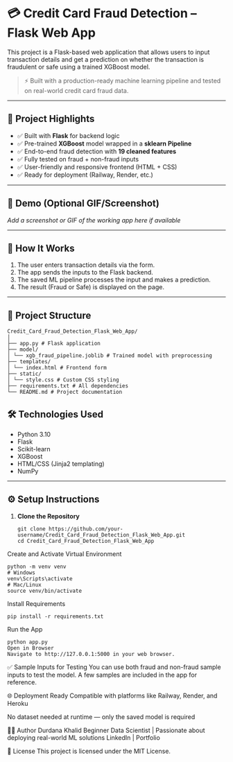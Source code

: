 # 💳 Credit Card Fraud Detection – Flask Web App

This project is a Flask-based web application that allows users to input transaction details and get a prediction on whether the transaction is fraudulent or safe using a trained XGBoost model.

> ⚡ Built with a production-ready machine learning pipeline and tested on real-world credit card fraud data.

---

## 📌 Project Highlights

- ✅ Built with **Flask** for backend logic
- ✅ Pre-trained **XGBoost** model wrapped in a **sklearn Pipeline**
- ✅ End-to-end fraud detection with **19 cleaned features**
- ✅ Fully tested on fraud + non-fraud inputs
- ✅ User-friendly and responsive frontend (HTML + CSS)
- ✅ Ready for deployment (Railway, Render, etc.)

---

## 🚀 Demo (Optional GIF/Screenshot)
*Add a screenshot or GIF of the working app here if available*

---

## 🧠 How It Works

1. The user enters transaction details via the form.
2. The app sends the inputs to the Flask backend.
3. The saved ML pipeline processes the input and makes a prediction.
4. The result (Fraud or Safe) is displayed on the page.

---

## 📂 Project Structure
```
Credit_Card_Fraud_Detection_Flask_Web_App/
│
├── app.py # Flask application
├── model/
│ └── xgb_fraud_pipeline.joblib # Trained model with preprocessing
├── templates/
│ └── index.html # Frontend form
├── static/
│ └── style.css # Custom CSS styling
├── requirements.txt # All dependencies
└── README.md # Project documentation
```

## 🛠 Technologies Used

- Python 3.10
- Flask
- Scikit-learn
- XGBoost
- HTML/CSS (Jinja2 templating)
- NumPy

---

## ⚙️ Setup Instructions

1. **Clone the Repository**
   ```
   git clone https://github.com/your-username/Credit_Card_Fraud_Detection_Flask_Web_App.git
   cd Credit_Card_Fraud_Detection_Flask_Web_App
    ```
Create and Activate Virtual Environment
```
python -m venv venv
# Windows
venv\Scripts\activate
# Mac/Linux
source venv/bin/activate
```
Install Requirements
```
pip install -r requirements.txt
```
Run the App

```
python app.py
Open in Browser
Navigate to http://127.0.0.1:5000 in your web browser.
```
✅ Sample Inputs for Testing
You can use both fraud and non-fraud sample inputs to test the model. A few samples are included in the app for reference.

🌐 Deployment Ready
Compatible with platforms like Railway, Render, and Heroku

No dataset needed at runtime — only the saved model is required

🙋‍♀️ Author
Durdana Khalid
Beginner Data Scientist | Passionate about deploying real-world ML solutions
LinkedIn | Portfolio

📜 License
This project is licensed under the MIT License.
